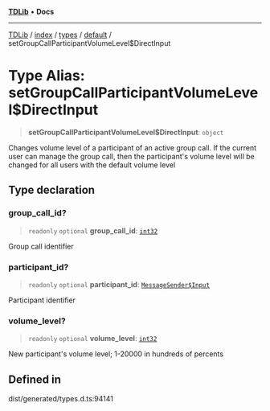 [**TDLib**](../../../../../../README.md) • **Docs**

***

[TDLib](../../../../../../modules.md) / [index](../../../../../README.md) / [types](../../../README.md) / [default](../README.md) / setGroupCallParticipantVolumeLevel$DirectInput

# Type Alias: setGroupCallParticipantVolumeLevel$DirectInput

> **setGroupCallParticipantVolumeLevel$DirectInput**: `object`

Changes volume level of a participant of an active group call. If the current user can manage the group call, then the participant's volume level will be changed for all users with the default volume level

## Type declaration

### group\_call\_id?

> `readonly` `optional` **group\_call\_id**: [`int32`](int32.md)

Group call identifier

### participant\_id?

> `readonly` `optional` **participant\_id**: [`MessageSender$Input`](MessageSender$Input.md)

Participant identifier

### volume\_level?

> `readonly` `optional` **volume\_level**: [`int32`](int32.md)

New participant's volume level; 1-20000 in hundreds of percents

## Defined in

dist/generated/types.d.ts:94141
